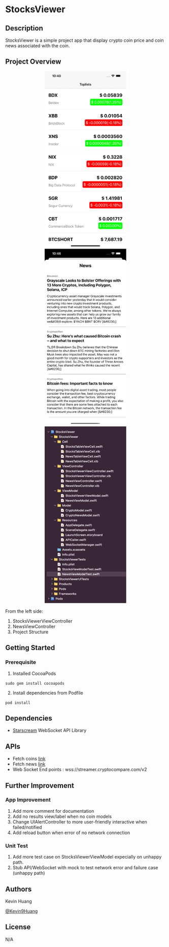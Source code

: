 # StocksViewer

## Description

StocksViewer is a simple project app that display crypto coin price and coin news associated with the coin.

## Project Overview

<p float="left" align="middle">
  <img src="/Screenshot/projectView1.png" width = "257" height = "556" hspace="10"/>
  <img src="/Screenshot/projectView2.png" width = "257" height = "556" hspace="10"/> 
  <img src="/Screenshot/projectView3.png" width = "257" height = "556" hspace="10"/>
</p>

From the left side:
1. StocksViewerViewController
2. NewsViewController
3. Project Structure

## Getting Started

### Prerequisite
1. Installed CocoaPods
```
sudo gem install cocoapods
```
2. Install dependencies from Podfile
```
pod install
```

## Dependencies
* [Starscream](https://github.com/daltoniam/Starscream) WebSocket API Library

## APIs
* Fetch coins [link](https://min-api.cryptocompare.com/data/top/totaltoptiervolfull?limit=50&tsym=USD&ascending=false)
* Fetch news [link](https://min-api.cryptocompare.com/data/v2/news/?lang=EN&excludeCategories=Sponsored)
* Web Socket End points : wss://streamer.cryptocompare.com/v2

## Further Improvement

### App Improvement
1. Add more comment for documentation
2. Add no results view/label when no coin models
3. Change UIAlertController to more user-friendly interactive when failed/notified
4. Add reload button when error of no network connection

### Unit Test
1. Add more test case on StocksViewerViewModel expecially on unhappy path.
2. Stub API/WebSocket with mock to test network error and failure case (unhappy path)

## Authors

Kevin Huang

[@Kevin9Huang](https://github.com/Kevin9Huang)

## License

N/A
